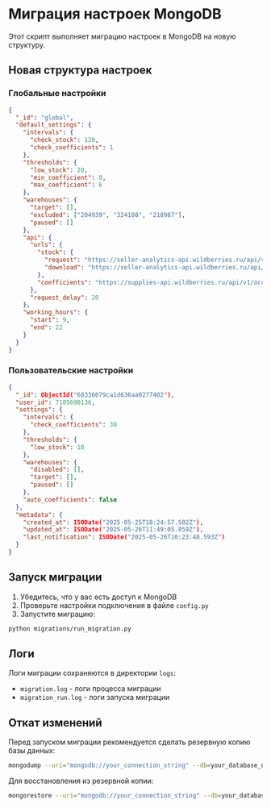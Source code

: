 # Миграция настроек MongoDB

Этот скрипт выполняет миграцию настроек в MongoDB на новую структуру.

## Новая структура настроек

### Глобальные настройки
```json
{
  "_id": "global",
  "default_settings": {
    "intervals": {
      "check_stock": 120,
      "check_coefficients": 1
    },
    "thresholds": {
      "low_stock": 20,
      "min_coefficient": 0,
      "max_coefficient": 6
    },
    "warehouses": {
      "target": [],
      "excluded": ["204939", "324108", "218987"],
      "paused": []
    },
    "api": {
      "urls": {
        "stock": {
          "request": "https://seller-analytics-api.wildberries.ru/api/v1/warehouse_remains?groupBySa=true",
          "download": "https://seller-analytics-api.wildberries.ru/api/v1/warehouse_remains/tasks/{task_id}/download"
        },
        "coefficients": "https://supplies-api.wildberries.ru/api/v1/acceptance/coefficients"
      },
      "request_delay": 20
    },
    "working_hours": {
      "start": 9,
      "end": 22
    }
  }
}
```

### Пользовательские настройки
```json
{
  "_id": ObjectId("68336079ca1d636aa0277402"),
  "user_id": 7185690136,
  "settings": {
    "intervals": {
      "check_coefficients": 30
    },
    "thresholds": {
      "low_stock": 10
    },
    "warehouses": {
      "disabled": [],
      "target": [],
      "paused": []
    },
    "auto_coefficients": false
  },
  "metadata": {
    "created_at": ISODate("2025-05-25T18:24:57.502Z"),
    "updated_at": ISODate("2025-05-26T11:49:05.859Z"),
    "last_notification": ISODate("2025-05-26T10:23:48.593Z")
  }
}
```

## Запуск миграции

1. Убедитесь, что у вас есть доступ к MongoDB
2. Проверьте настройки подключения в файле `config.py`
3. Запустите миграцию:
```bash
python migrations/run_migration.py
```

## Логи

Логи миграции сохраняются в директории `logs`:
- `migration.log` - логи процесса миграции
- `migration_run.log` - логи запуска миграции

## Откат изменений

Перед запуском миграции рекомендуется сделать резервную копию базы данных:
```bash
mongodump --uri="mongodb://your_connection_string" --db=your_database_name
```

Для восстановления из резервной копии:
```bash
mongorestore --uri="mongodb://your_connection_string" --db=your_database_name dump/your_database_name
``` 